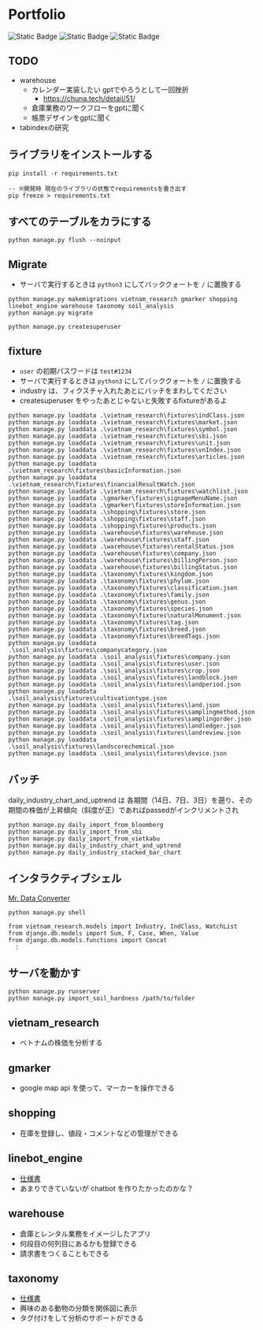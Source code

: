 # Portfolio

![Static Badge](https://img.shields.io/badge/python-3.11-green)
![Static Badge](https://img.shields.io/badge/django-4.2.8-green)
![Static Badge](https://img.shields.io/badge/mysql-8.0-green)

## TODO

- warehouse
    - カレンダー実装したい gptでやろうとして一回挫折
        - https://chuna.tech/detail/51/
    - 倉庫業務のワークフローをgptに聞く
    - 帳票デザインをgptに聞く
- tabindexの研究

## ライブラリをインストールする

```console
pip install -r requirements.txt

-- ※開発時 現在のライブラリの状態でrequirementsを書き出す
pip freeze > requirements.txt
```

## すべてのテーブルをカラにする

```
python manage.py flush --noinput
```

## Migrate

- サーバで実行するときは `python3` にしてバッククォートを `/` に置換する

```
python manage.py makemigrations vietnam_research gmarker shopping linebot_engine warehouse taxonomy soil_analysis
python manage.py migrate

python manage.py createsuperuser
```

## fixture

- `user` の初期パスワードは `test#1234`
- サーバで実行するときは `python3` にしてバッククォートを `/` に置換する
- industry は、フィクスチャ入れたあとにバッチをまわしてください
- createsuperuser をやったあとじゃないと失敗するfixtureがあるよ

```
python manage.py loaddata .\vietnam_research\fixtures\indClass.json
python manage.py loaddata .\vietnam_research\fixtures\market.json
python manage.py loaddata .\vietnam_research\fixtures\symbol.json
python manage.py loaddata .\vietnam_research\fixtures\sbi.json
python manage.py loaddata .\vietnam_research\fixtures\unit.json
python manage.py loaddata .\vietnam_research\fixtures\vnIndex.json
python manage.py loaddata .\vietnam_research\fixtures\articles.json
python manage.py loaddata .\vietnam_research\fixtures\basicInformation.json
python manage.py loaddata .\vietnam_research\fixtures\financialResultWatch.json
python manage.py loaddata .\vietnam_research\fixtures\watchlist.json
python manage.py loaddata .\gmarker\fixtures\signageMenuName.json
python manage.py loaddata .\gmarker\fixtures\storeInformation.json
python manage.py loaddata .\shopping\fixtures\store.json
python manage.py loaddata .\shopping\fixtures\staff.json
python manage.py loaddata .\shopping\fixtures\products.json
python manage.py loaddata .\warehouse\fixtures\warehouse.json
python manage.py loaddata .\warehouse\fixtures\staff.json
python manage.py loaddata .\warehouse\fixtures\rentalStatus.json
python manage.py loaddata .\warehouse\fixtures\company.json
python manage.py loaddata .\warehouse\fixtures\billingPerson.json
python manage.py loaddata .\warehouse\fixtures\billingStatus.json
python manage.py loaddata .\taxonomy\fixtures\kingdom.json
python manage.py loaddata .\taxonomy\fixtures\phylum.json
python manage.py loaddata .\taxonomy\fixtures\classification.json
python manage.py loaddata .\taxonomy\fixtures\family.json
python manage.py loaddata .\taxonomy\fixtures\genus.json
python manage.py loaddata .\taxonomy\fixtures\species.json
python manage.py loaddata .\taxonomy\fixtures\naturalMonument.json
python manage.py loaddata .\taxonomy\fixtures\tag.json
python manage.py loaddata .\taxonomy\fixtures\breed.json
python manage.py loaddata .\taxonomy\fixtures\breedTags.json
python manage.py loaddata .\soil_analysis\fixtures\companycategory.json
python manage.py loaddata .\soil_analysis\fixtures\company.json
python manage.py loaddata .\soil_analysis\fixtures\user.json
python manage.py loaddata .\soil_analysis\fixtures\crop.json
python manage.py loaddata .\soil_analysis\fixtures\landblock.json
python manage.py loaddata .\soil_analysis\fixtures\landperiod.json
python manage.py loaddata .\soil_analysis\fixtures\cultivationtype.json
python manage.py loaddata .\soil_analysis\fixtures\land.json
python manage.py loaddata .\soil_analysis\fixtures\samplingmethod.json
python manage.py loaddata .\soil_analysis\fixtures\samplingorder.json
python manage.py loaddata .\soil_analysis\fixtures\landledger.json
python manage.py loaddata .\soil_analysis\fixtures\landreview.json
python manage.py loaddata .\soil_analysis\fixtures\landscorechemical.json
python manage.py loaddata .\soil_analysis\fixtures\device.json
```

## バッチ

daily_industry_chart_and_uptrend は 各期間（14日、7日、3日）を遡り、その期間の株価が上昇傾向（斜度が正）であればpassedがインクリメントされ

```
python manage.py daily_import_from_bloomberg
python manage.py daily_import_from_sbi
python manage.py daily_import_from_vietkabu
python manage.py daily_industry_chart_and_uptrend
python manage.py daily_industry_stacked_bar_chart
```

## インタラクティブシェル

[Mr. Data Converter](https://shancarter.github.io/mr-data-converter/)

```
python manage.py shell

from vietnam_research.models import Industry, IndClass, WatchList
from django.db.models import Sum, F, Case, When, Value
from django.db.models.functions import Concat
  :
```

## サーバを動かす

```
python manage.py runserver
python manage.py import_soil_hardness /path/to/folder
```

## vietnam_research

- ベトナムの株価を分析する

## gmarker

- google map api を使って、マーカーを操作できる

## shopping

- 在庫を登録し、値段・コメントなどの管理ができる

## linebot_engine

- [仕様書](docs/linebot_engine/specification.md)
- あまりできていないが chatbot を作りたかったのかな？

## warehouse

- 倉庫とレンタル業務をイメージしたアプリ
- 何段目の何列目にあるかも登録できる
- 請求書をつくることもできる

## taxonomy

- [仕様書](docs/taxonomy/specification.md)
- 興味のある動物の分類を関係図に表示
- タグ付けをして分析のサポートができる
